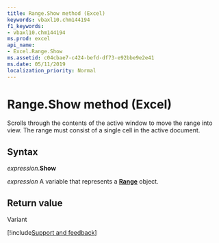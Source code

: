 ```yaml
---
title: Range.Show method (Excel)
keywords: vbaxl10.chm144194
f1_keywords:
- vbaxl10.chm144194
ms.prod: excel
api_name:
- Excel.Range.Show
ms.assetid: c04cbae7-c424-befd-df73-e92bbe9e2e41
ms.date: 05/11/2019
localization_priority: Normal
---
```



# Range.Show method (Excel)

Scrolls through the contents of the active window to move the range into view. The range must consist of a single cell in the active document.


## Syntax

_expression_.**Show**

_expression_ A variable that represents a **[Range](excel.range(object).md)** object.


## Return value

Variant




[!include[Support and feedback](~/includes/feedback-boilerplate.md)]